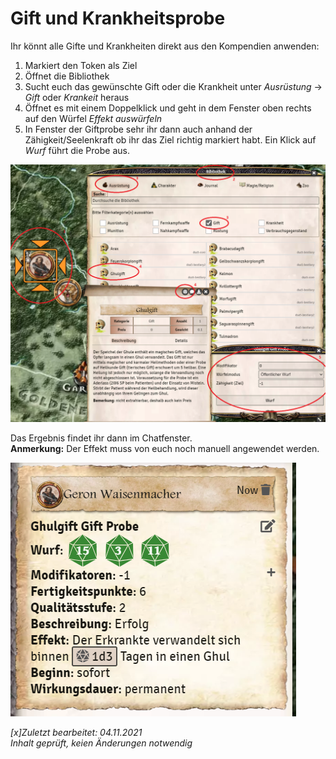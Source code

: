 # Gift und Krankheitsprobe
Ihr könnt alle Gifte und Krankheiten direkt aus den Kompendien anwenden:
1. Markiert den Token als Ziel
2. Öffnet die Bibliothek
3. Sucht euch das gewünschte Gift oder die Krankheit unter *Ausrüstung* -> *Gift* oder *Krankeit* heraus
4. Öffnet es mit einem Doppelklick und geht in dem Fenster oben rechts auf den Würfel *Effekt auswürfeln*
5. In Fenster der Giftprobe sehr ihr dann auch anhand der Zähigkeit/Seelenkraft ob ihr das Ziel richtig markiert habt. Ein Klick auf *Wurf* führt die Probe aus.
  
  ![Gift Probe](images/de-gift-und-krankheitsprobe_0.png)
  
Das Ergebnis findet ihr dann im Chatfenster.  
**Anmerkung:** Der Effekt muss von euch noch manuell angewendet werden.  

  ![Gift Chatfenster](images/de-gift-und-krankheitsprobe_1.png)

*[x]Zuletzt bearbeitet: 04.11.2021*  
*Inhalt geprüft, keien Änderungen notwendig*

